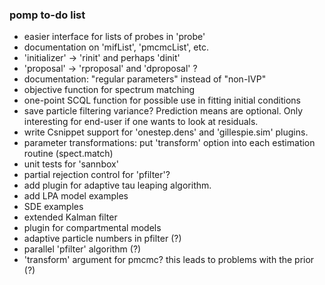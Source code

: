 ### pomp to-do list

- easier interface for lists of probes in 'probe'
- documentation on 'mifList', 'pmcmcList', etc.
- 'initializer' -> 'rinit' and perhaps 'dinit'
- 'proposal' -> 'rproposal' and 'dproposal' ?
- documentation: "regular parameters" instead of "non-IVP"
- objective function for spectrum matching
- one-point SCQL function for possible use in fitting initial conditions
- save particle filtering variance?
    Prediction means are optional.
	Only interesting for end-user if one wants to look at residuals.
- write Csnippet support for 'onestep.dens' and 'gillespie.sim' plugins.
- parameter transformations: put 'transform' option into each estimation routine (spect.match)
- unit tests for 'sannbox'
- partial rejection control for 'pfilter'?
- add plugin for adaptive tau leaping algorithm.
- add LPA model examples
- SDE examples
- extended Kalman filter
- plugin for compartmental models
- adaptive particle numbers in pfilter (?)
- parallel 'pfilter' algorithm (?)
- 'transform' argument for pmcmc?
    this leads to problems with the prior (?)
